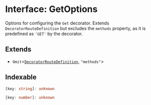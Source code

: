# Interface: GetOptions

Options for configuring the `Get` decorator.
Extends `DecoratorRouteDefinition` but excludes the `methods` property,
as it is predefined as `'GET'` by the decorator.

## Extends

- `Omit`\<[`DecoratorRouteDefinition`](../../../declarations/type-aliases/DecoratorRouteDefinition.md), `"methods"`\>

## Indexable

```ts
[key: string]: unknown
```

```ts
[key: number]: unknown
```
